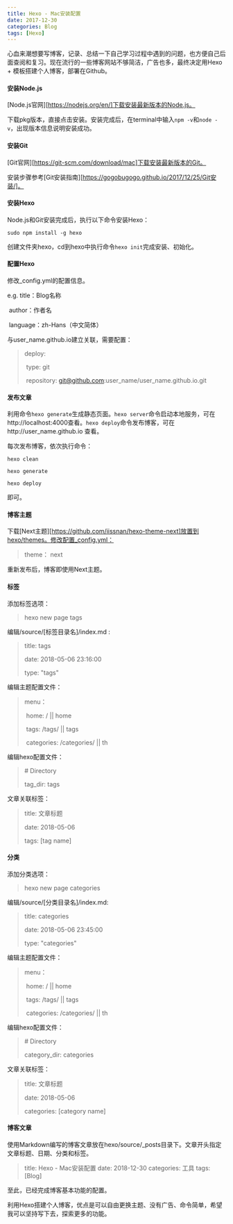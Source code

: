 ```yaml
---
title: Hexo - Mac安装配置
date: 2017-12-30
categories: Blog
tags: [Hexo]
---
```


 心血来潮想要写博客，记录、总结一下自己学习过程中遇到的问题，也方便自己后面查阅和复习。现在流行的一些博客网站不够简洁，广告也多，最终决定用Hexo + 模板搭建个人博客，部署在Github。

#### 安装Node.js

[Node.js官网][https://nodejs.org/en/]下载安装最新版本的Node.js。

下载pkg版本，直接点击安装。安装完成后，在terminal中输入`npm -v`和`node -v`，出现版本信息说明安装成功。

<!-- more -->

#### 安装Git

[Git官网][https://git-scm.com/download/mac]下载安装最新版本的Git。

安装步骤参考[Git安装指南][https://gogobugogo.github.io/2017/12/25/Git安装/]。

#### 安装Hexo

Node.js和Git安装完成后，执行以下命令安装Hexo：

`sudo npm install -g hexo`

创建文件夹hexo，cd到hexo中执行命令`hexo init`完成安装、初始化。

#### 配置Hexo

修改_config.yml的配置信息。

e.g.  title：Blog名称

​        author：作者名

​        language：zh-Hans（中文简体）

与user_name.github.io建立关联，需要配置：

> deploy:
>
> ​	type: git
>
> ​	repository: git@github.com:user_name/user_name.github.io.git

#### 发布文章

利用命令`hexo generate`生成静态页面。`hexo server`命令启动本地服务，可在http://localhost:4000查看。`hexo deploy`命令发布博客，可在http://user_name.github.io 查看。

每次发布博客，依次执行命令：

`hexo clean`

`hexo generate`

`hexo deploy`

即可。

#### 博客主题

下载[Next主题][https://github.com/iissnan/hexo-theme-next]放置到hexo/themes。修改配置_config.yml：

> theme： next

重新发布后，博客即使用Next主题。

#### 标签

添加标签选项：

> hexo new page tags

编辑/source/[标签目录名]/index.md :

> title: tags
>
> date: 2018-05-06 23:16:00
>
> type: "tags"

编辑主题配置文件：

> menu：
>
> ​    home: / || home
>
> ​    tags: /tags/ || tags
>
> ​    categories: /categories/ || th

编辑hexo配置文件：

> \# Directory
>
> tag_dir: tags

文章关联标签：

> title: 文章标题
>
> date: 2018-05-06
>
> tags: [tag name]

#### 分类

添加分类选项：

> hexo new page categories

编辑/source/[分类目录名]/index.md:

> title: categories
>
> date: 2018-05-06 23:45:00
>
> type: "categories"

编辑主题配置文件：

> menu：
>
> ​    home: / || home
>
> ​    tags: /tags/ || tags
>
> ​    categories: /categories/ || th

编辑hexo配置文件：

> \# Directory
>
> category_dir: categories

文章关联标签：

> title: 文章标题
>
> date: 2018-05-06
>
> categories: [category name]

#### 博客文章

使用Markdown编写的博客文章放在hexo/source/_posts目录下。文章开头指定文章标题、日期、分类和标签。

> title: Hexo - Mac安装配置
> date: 2018-12-30
> categories: 工具
> tags: [Blog]

至此，已经完成博客基本功能的配置。

利用Hexo搭建个人博客，优点是可以自由更换主题、没有广告、命令简单，希望我可以坚持写下去，探索更多的功能。